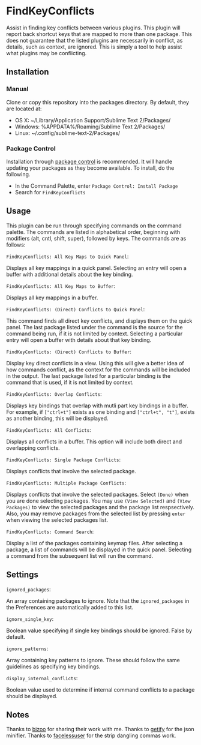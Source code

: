 # FindKeyConflicts
Assist in finding key conflicts between various plugins. This plugin will report back shortcut keys that are mapped to more than one package. This does not guarantee that the listed plugins are necessarily in conflict, as details, such as context, are ignored. This is simply a tool to help assist what plugins may be conflicting.

## Installation
### Manual
Clone or copy this repository into the packages directory. By default, they are located at:

* OS X: ~/Library/Application Support/Sublime Text 2/Packages/
* Windows: %APPDATA%/Roaming/Sublime Text 2/Packages/
* Linux: ~/.config/sublime-text-2/Packages/

### Package Control
Installation through [package control](http://wbond.net/sublime_packages/package_control) is recommended. It will handle updating your packages as they become available. To install, do the following.

* In the Command Palette, enter `Package Control: Install Package`
* Search for `FindKeyConflicts`

## Usage
This plugin can be run through specifying commands on the command palette. The commands are listed in alphabetical order, beginning with modifiers (alt, cntl, shift, super), followed by keys. The commands are as follows:

`FindKeyConflicts: All Key Maps to Quick Panel`:

Displays all key mappings in a quick panel. Selecting an entry will open a buffer with additional details about the key binding.

`FindKeyConflicts: All Key Maps to Buffer`:

Displays all key mappings in a buffer.

`FindKeyConflicts: (Direct) Conflicts to Quick Panel`:

This command finds all direct key conflicts, and displays them on the quick panel. The last package listed under the command is the source for the command being run, if it is not limited by context. Selecting a particular entry will open a buffer with details about that key binding.

`FindKeyConflicts: (Direct) Conflicts to Buffer`:

Display key direct conflicts in a view. Using this will give a better idea of how commands conflict, as the context for the commands will be included in the output. The last package listed for a particular binding is the command that is used, if it is not limited by context.

`FindKeyConflicts: Overlap Conflicts`:

Displays key bindings that overlap with mutli part key bindings in a buffer. For example, if `["ctrl+t"]` exists as one binding and `["ctrl+t", "t"]`, exists as another binding, this will be displayed.

`FindKeyConflicts: All Conflicts`:

Displays all conflicts in a buffer. This option will include both direct and overlapping conflicts.

`FindKeyConflicts: Single Package Conflicts`:

Displays conflicts that involve the selected package.

`FindKeyConflicts: Multiple Package Conflicts`:

Displays conflicts that involve the selected packages. Select `(Done)` when you are done selecting packages. You may use `(View Selected)` and `(View Packages)` to view the selected packages and the package list respsectively.  Also, you may remove packages from the selected list by pressing `enter` when viewing the selected packages list.

`FindKeyConflicts: Command Search`:

Display a list of the packages containing keymap files. After selecting a package, a list of commands will be displayed in the quick panel. Selecting a command from the subsequent list will run the command.

## Settings
`ignored_packages`:

An array containing packages to ignore. Note that the `ignored_packages` in the Preferences are automatically added to this list.

`ignore_single_key`:

Boolean value specifying if single key bindings should be ignored. False by default.

`ignore_patterns`:

Array containing key patterns to ignore. These should follow the same guidelines as specifying key bindings.

`display_internal_conflicts`:

Boolean value used to determine if internal command conflicts to a package should be displayed.

## Notes
Thanks to [bizoo](https://github.com/bizoo) for sharing their work with me.
Thanks to [getify](https://github.com/getify) for the json minifier.
Thanks to [facelessuser](https://github.com/facelessuser) for the strip dangling commas work.